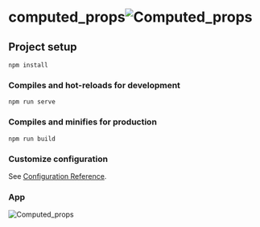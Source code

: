 # computed_props![Computed_props](https://user-images.githubusercontent.com/73443858/111646327-74bbc000-87f9-11eb-829e-52a1f6793795.png)


## Project setup
```
npm install
```

### Compiles and hot-reloads for development
```
npm run serve
```

### Compiles and minifies for production
```
npm run build
```

### Customize configuration
See [Configuration Reference](https://cli.vuejs.org/config/).


### App
![Computed_props](https://user-images.githubusercontent.com/73443858/111646352-7a190a80-87f9-11eb-8a85-cb55eda95863.png)
